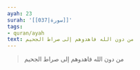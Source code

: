 ```yaml
---
ayah: 23
surah: '[[037|سورة]]'
tags:
- quran/ayah
text: من دون الله فاهدوهم إلى صراط الجحيم
---
```

> من دون الله فاهدوهم إلى صراط الجحيم
